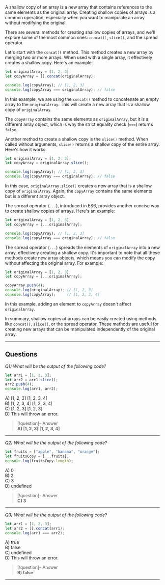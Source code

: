 A shallow copy of an array is a new array that contains references to the same elements as the original array. Creating shallow copies of arrays is a common operation, especially when you want to manipulate an array without modifying the original.

There are several methods for creating shallow copies of arrays, and we'll explore some of the most common ones: `concat()`, `slice()`, and the spread operator.

Let's start with the `concat()` method. This method creates a new array by merging two or more arrays. When used with a single array, it effectively creates a shallow copy. Here's an example:

```js
let originalArray = [1, 2, 3];
let copyArray = [].concat(originalArray);

console.log(copyArray); // [1, 2, 3]
console.log(copyArray === originalArray); // false
```

In this example, we are using the `concat()` method to concatenate an empty array to the `originalArray`. This will create a new array that is a shallow copy of `originalArray`.

The `copyArray` contains the same elements as `originalArray`, but it is a different array object, which is why the strict equality check (`===`) returns `false`.

Another method to create a shallow copy is the `slice()` method. When called without arguments, `slice()` returns a shallow copy of the entire array. Here's how it works:

```js
let originalArray = [1, 2, 3];
let copyArray = originalArray.slice();

console.log(copyArray); // [1, 2, 3]
console.log(copyArray === originalArray); // false
```

In this case, `originalArray.slice()` creates a new array that is a shallow copy of `originalArray`. Again, the `copyArray` contains the same elements but is a different array object.

The spread operator (`...`), introduced in ES6, provides another concise way to create shallow copies of arrays. Here's an example:

```js
let originalArray = [1, 2, 3];
let copyArray = [...originalArray];

console.log(copyArray); // [1, 2, 3]
console.log(copyArray === originalArray); // false
```

The spread operator (`...`) spreads the elements of `originalArray` into a new array, effectively creating a shallow copy. It's important to note that all these methods create new array objects, which means you can modify the copy without affecting the original array. For example:

```js
let originalArray = [1, 2, 3];
let copyArray = [...originalArray];

copyArray.push(4);
console.log(originalArray); // [1, 2, 3]
console.log(copyArray);     // [1, 2, 3, 4]
```

In this example, adding an element to `copyArray` doesn't affect `originalArray`.

In summary, shallow copies of arrays can be easily created using methods like `concat()`, `slice()`, or the spread operator. These methods are useful for creating new arrays that can be manipulated independently of the original array.

---
## Questions

*Q1) What will be the output of the following code?*

```js
let arr1 = [1, 2, 3];  
let arr2 = arr1.slice();  
arr2.push(4);  
console.log(arr1, arr2);
```

A) [1, 2, 3] [1, 2, 3, 4]  
B) [1, 2, 3, 4] [1, 2, 3, 4]  
C) [1, 2, 3] [1, 2, 3]  
D) This will throw an error.  

> [!question]- Answer  
> **A) [1, 2, 3] [1, 2, 3, 4]**

---

*Q2) What will be the output of the following code?*

```js
let fruits = ["apple", "banana", "orange"];  
let fruitsCopy = [...fruits];  
console.log(fruitsCopy.length);
```

A) 0  
B) 2  
C) 3  
D) undefined  

> [!question]- Answer  
> **C) 3**

---

*Q3) What will be the output of the following code?*

```js
let arr1 = [1, 2, 3];  
let arr2 = [].concat(arr1);  
console.log(arr1 === arr2);
```

A) true  
B) false  
C) undefined  
D) This will throw an error.  

> [!question]- Answer  
> **B) false**

---